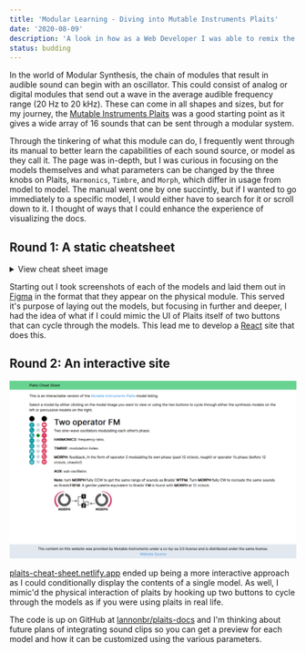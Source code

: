```yaml
---
title: 'Modular Learning - Diving into Mutable Instruments Plaits'
date: '2020-08-09'
description: 'A look in how as a Web Developer I was able to remix the manual for Mutable Instruments Plaits to be more refined for my taste'
status: budding
---
```


In the world of Modular Synthesis, the chain of modules that result in audible sound can begin with an oscillator. This could consist of analog or digital modules that send out a wave in the average audible frequency range (20 Hz to 20 kHz). These can come in all shapes and sizes, but for my journey, the [Mutable Instruments Plaits](https://mutable-instruments.net/modules/plaits/) was a good starting point as it gives a wide array of 16 sounds that can be sent through a modular system.

Through the tinkering of what this module can do, I frequently went through its manual to better learn the capabilities of each sound source, or model as they call it. The page was in-depth, but I was curious in focusing on the models themselves and what parameters can be changed by the three knobs on Plaits, `Harmonics`, `Timbre`, and `Morph`, which differ in usage from model to model. The manual went one by one succintly, but if I wanted to go immediately to a specific model, I would either have to search for it or scroll down to it. I thought of ways that I could enhance the experience of visualizing the docs.

## Round 1: A static cheatsheet

<details>
  <summary>View cheat sheet image</summary>

![Plaits Cheat Sheet](./cheat-sheet.png)

</details>

Starting out I took screenshots of each of the models and laid them out in [Figma](https://www.figma.com) in the format that they appear on the physical module. This served it's purpose of laying out the models, but focusing in further and deeper, I had the idea of what if I could mimic the UI of Plaits itself of two buttons that can cycle through the models. This lead me to develop a [React](https://reactjs.org/) site that does this.

## Round 2: An interactive site

[![Preview of the plaits cheat sheet site](./plaits-cheat-sheet-site.png)](https://plaits-cheat-sheet.netlify.app)

[plaits-cheat-sheet.netlify.app](https://plaits-cheat-sheet.netlify.app) ended up being a more interactive approach as I could conditionally display the contents of a single model. As well, I mimic'd the physical interaction of plaits by hooking up two buttons to cycle through the models as if you were using plaits in real life.

The code is up on GitHub at [lannonbr/plaits-docs](https://github.com/lannonbr/plaits-docs) and I'm thinking about future plans of integrating sound clips so you can get a preview for each model and how it can be customized using the various parameters.

